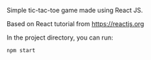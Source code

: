 Simple tic-tac-toe game made using React JS.

Based on React tutorial from https://reactjs.org

In the project directory, you can run:

`npm start`

